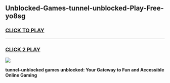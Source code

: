 
## Unblocked-Games-tunnel-unblocked-Play-Free-yo8sg
<h3>
<a href="https://premium76.site?title=tunnel-unblocked&ref=19M">CLICK TO PLAY</a></h3>
<hr>

<h3>
<a href="https://premium76.site?title=tunnel-unblocked&ref=19M">CLICK 2 PLAY</a>
  
</h3>

<a href="https://premium76.site?title=tunnel-unblocked&ref=19M"><img src="https://clearcache.store/games.png"></a>


**tunnel-unblocked games unblocked: Your Gateway to Fun and Accessible Online Gaming**

